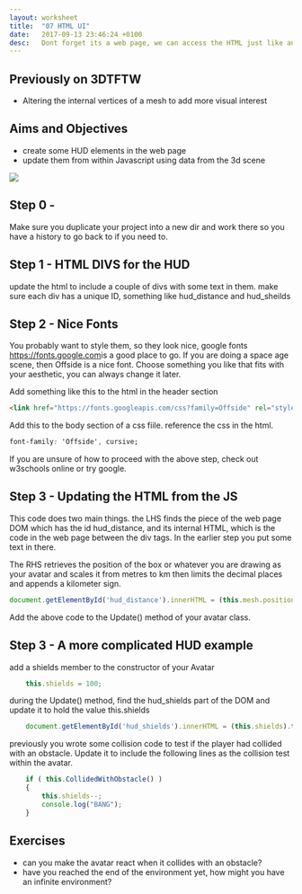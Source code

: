 ```yaml
---
layout: worksheet
title:  "07 HTML UI"
date:   2017-09-13 23:46:24 +0100
desc:   Dont forget its a web page, we can access the HTML just like any other js
---
```


## Previously on 3DTFTW
- Altering the internal vertices of a mesh to add more visual interest

## Aims and Objectives
- create some HUD elements in the web page
- update them from within Javascript using data from the 3d scene

![](../../assets/PRG_HUD.PNG)

## Step 0 -
Make sure you duplicate your project into a new dir and work there so you have a history to go back to if you need to.

## Step 1 - HTML DIVS for the HUD
update the html to include a couple of divs with some text in them. make sure each div has a unique ID, something like hud_distance and hud_sheilds


## Step 2 - Nice Fonts
You probably want to style them, so they look nice, google fonts <https://fonts.google.com>is a good place to go. If you are doing a space age scene, then Offside is a nice font. Choose something you like that fits with your aesthetic, you can always change it later.

Add something like this to the html in the header section

~~~ html
<link href="https://fonts.googleapis.com/css?family=Offside" rel="stylesheet">
~~~

Add this to the body section of a css fiile. reference the css in the html.

~~~ css
font-family: 'Offside', cursive;
~~~

If you are unsure of how to proceed with the above step, check out w3schools online or try google.

## Step 3 - Updating the HTML from the JS

This code does two main things. the LHS finds the piece of the web page DOM which has the id hud_distance, and its internal HTML, which is the code in the web page between the div tags. In the earlier step you put some text in there.

The RHS retrieves the position of the box or whatever you are drawing as your avatar and scales it from metres to km then limits the decimal places and appends a kilometer sign.

~~~ javascript
document.getElementById('hud_distance').innerHTML = (this.mesh.position.z/1000).toFixed(2) + " km";
~~~

Add the above code to the Update() method of your avatar class.

## Step 3 - A more complicated HUD example

add a shields member to the constructor of your Avatar

~~~ javascript
    this.shields = 100;
~~~

during the Update() method, find the hud_shields part of the DOM and update it to hold the value this.shields

~~~ javascript
    document.getElementById('hud_shields').innerHTML = (this.shields).toFixed(2) + " %";
~~~

previously you wrote some collision code to test if the player had collided with an obstacle. Update it to include the following lines as the collision test within the avatar.

~~~ javascript
    if ( this.CollidedWithObstacle() )
    {
        this.shields--;
        console.log("BANG");
    }
~~~

## Exercises

- can you make the avatar react when it collides with an obstacle?
- have you reached the end of the environment yet, how might you have an infinite environment?

